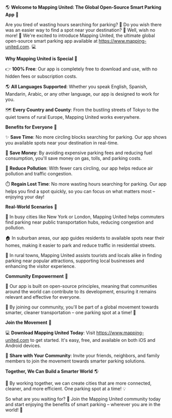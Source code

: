 🌎 **Welcome to Mapping United: The Global Open-Source Smart Parking App** 🌟

Are you tired of wasting hours searching for parking? 🤯 Do you wish there was an easier way to find a spot near your destination? 📍 Well, wish no more! 🙌 We're excited to introduce Mapping United, the ultimate global open-source smart parking app available at https://www.mapping-united.com. 💻

**Why Mapping United is Special** 🤔

👉 **100% Free**: Our app is completely free to download and use, with no hidden fees or subscription costs.

🌎 **All Languages Supported**: Whether you speak English, Spanish, Mandarin, Arabic, or any other language, our app is designed to work for you.

🗺️ **Every Country and County**: From the bustling streets of Tokyo to the quiet towns of rural Europe, Mapping United works everywhere.

**Benefits for Everyone** 🌟

✨ **Save Time**: No more circling blocks searching for parking. Our app shows you available spots near your destination in real-time.

💸 **Save Money**: By avoiding expensive parking fees and reducing fuel consumption, you'll save money on gas, tolls, and parking costs.

🌿 **Reduce Pollution**: With fewer cars circling, our app helps reduce air pollution and traffic congestion.

⏱️ **Regain Lost Time**: No more wasting hours searching for parking. Our app helps you find a spot quickly, so you can focus on what matters most – enjoying your day!

**Real-World Scenarios** 🌈

🚗 In busy cities like New York or London, Mapping United helps commuters find parking near public transportation hubs, reducing congestion and pollution.

🏠 In suburban areas, our app guides residents to available spots near their homes, making it easier to park and reduce traffic in residential streets.

🛫️ In rural towns, Mapping United assists tourists and locals alike in finding parking near popular attractions, supporting local businesses and enhancing the visitor experience.

**Community Empowerment** 👥

🌟 Our app is built on open-source principles, meaning that communities around the world can contribute to its development, ensuring it remains relevant and effective for everyone.

🤝 By joining our community, you'll be part of a global movement towards smarter, cleaner transportation – one parking spot at a time! 🚀

**Join the Movement** 🎉

💻 **Download Mapping United Today**: Visit https://www.mapping-united.com to get started. It's easy, free, and available on both iOS and Android devices.

🤝 **Share with Your Community**: Invite your friends, neighbors, and family members to join the movement towards smarter parking solutions.

**Together, We Can Build a Smarter World** 🌎

👥 By working together, we can create cities that are more connected, cleaner, and more efficient. One parking spot at a time! 💡

So what are you waiting for? 🤔 Join the Mapping United community today and start enjoying the benefits of smart parking – wherever you are in the world! 🌟